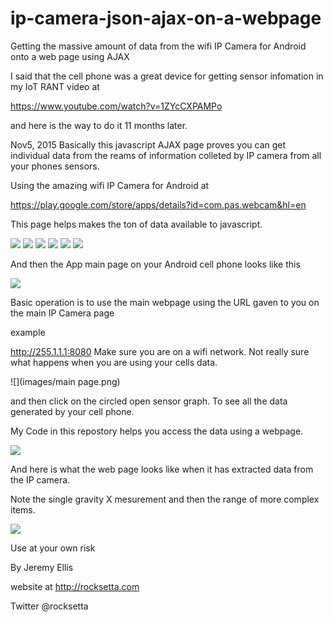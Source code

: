 # ip-camera-json-ajax-on-a-webpage
Getting the massive amount of data from the wifi IP Camera for Android onto a web page using AJAX

I said that the cell phone was a great device for getting sensor infomation in my IoT RANT video at 

https://www.youtube.com/watch?v=1ZYcCXPAMPo

and here is the way to do it 11 months later.



Nov5, 2015
Basically this javascript AJAX page proves you can get individual data from the reams of information colleted by IP camera from all your phones sensors.


Using the amazing wifi IP Camera for Android at 

https://play.google.com/store/apps/details?id=com.pas.webcam&hl=en

This page helps makes the ton of data available to javascript.


![](images/Screenshot_2015-11-06-16-04-16.png)
![](images/Screenshot_2015-11-06-16-05-00.png)
![](images/Screenshot_2015-11-06-16-06-06.png)
![](images/Screenshot_2015-11-06-16-07-15.png)
![](images/Screenshot_2015-11-06-16-07-42.png)
![](images/Screenshot_2015-11-06-16-08-04.png)

And then the App main page on your Android cell phone looks like this

![](images/cups.png)


Basic operation is to use the main webpage using the URL gaven to you on the main IP Camera page

example 

http://255.1.1.1:8080       Make sure you are on a wifi network. Not really sure what happens when you are using your cells data.

![](images/main page.png)




 and then click on the circled open sensor graph. To see all the data generated by your cell phone.
 
 My Code in this repostory helps you access the data using a webpage.
 






![](images/graph.png)





And here is what the web page looks like when it has extracted data from the IP camera.

Note the single gravity X mesurement and then the range of more complex items.




![](images/ipcamera-web.png)














Use at your own risk

By Jeremy Ellis

website at   http://rocksetta.com

Twitter @rocksetta

